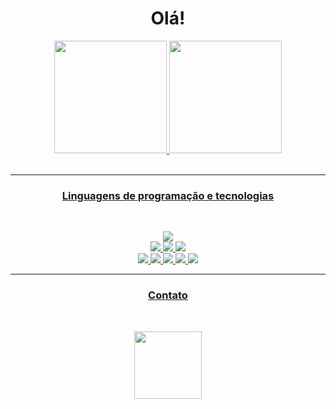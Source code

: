<h1 align="center">Olá!</h1>

<div align="center">
  <a href="https://github.com/johnoliveira06">
  <img height="180em" src="https://github-readme-stats.vercel.app/api?username=johnoliveira06&show_icons=true&theme=midnight-purple&include_all_commits=true&count_private=true"/>
  <img height="180em" src="https://github-readme-stats.vercel.app/api/top-langs/?username=johnoliveira06&layout=compact&langs_count=5&theme=midnight-purple"/>
</div>
<br/>

---

<h3 align="center">
  Linguagens de programação e tecnologias
</h3>
<br/>
<p align="center">
  <img style="width: auto;" src="https://img.shields.io/badge/Linux_Mint-292e33?style=flat-square&logo=linux-mint&logoColor=white"> 
  <br>
  <img style="width: auto;" src="https://img.shields.io/badge/Python-292e33?style=flat-square&logo=Python&logoColor=white"> 
  <img style="width: auto;" src="https://img.shields.io/badge/Git-292e33?style=flat-square&logo=Git&logoColor=white">
  <img style="width: auto;" src="https://img.shields.io/badge/MySQL-292e33?style=flat-square&logo=mysql&logoColor=white">
  <br>
  <img style="width: auto;" src="https://img.shields.io/badge/HTML-292e33?style=flat-square&logo=html5&logoColor=white">
  <img style="width: auto;" src="https://img.shields.io/badge/MongoDB-292e33?style=flat-square&logo=MongoDB&logoColor=white">
  <img style="width: auto;" src="https://img.shields.io/badge/Pandas-292e33?style=flat-square&logo=pandas&logoColor=white">
  <img style="width: auto;" src="https://img.shields.io/badge/Numpy-292e33?style=flat-square&logo=numpy&logoColor=white">
  <img style="width: auto;" src="https://img.shields.io/badge/Colab-292e33?style=flat-square&logo=googlecolab&color=292e33">
</p>

---

<h3 align="center">
  Contato
</h3>
<br/>
<p align="center">
  <a href="https://www.linkedin.com/in/jonathanoliveira06/"><img style="width: 108px;" src="https://img.shields.io/badge/LinkedIn-292e33?style=flat-square&logo=LinkedIn&logoColor=fff"></a>
</p>
